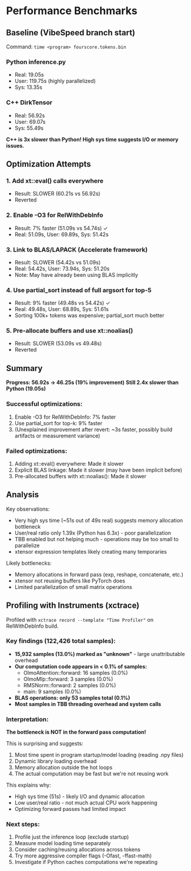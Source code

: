# Performance Benchmarks

## Baseline (VibeSpeed branch start)

Command: `time <program> fourscore.tokens.bin`

### Python inference.py
- Real: 19.05s
- User: 119.75s (highly parallelized)
- Sys: 13.35s

### C++ DirkTensor
- Real: 56.92s
- User: 69.07s
- Sys: 55.49s

**C++ is 3x slower than Python! High sys time suggests I/O or memory issues.**

## Optimization Attempts

### 1. Add xt::eval() calls everywhere
- Result: SLOWER (60.21s vs 56.92s)
- Reverted

### 2. Enable -O3 for RelWithDebInfo
- Result: 7% faster (51.09s vs 54.74s) ✓
- Real: 51.09s, User: 69.89s, Sys: 51.42s

### 3. Link to BLAS/LAPACK (Accelerate framework)
- Result: SLOWER (54.42s vs 51.09s)
- Real: 54.42s, User: 73.94s, Sys: 51.20s
- Note: May have already been using BLAS implicitly

### 4. Use partial_sort instead of full argsort for top-5
- Result: 9% faster (49.48s vs 54.42s) ✓
- Real: 49.48s, User: 68.89s, Sys: 51.61s
- Sorting 100k+ tokens was expensive; partial_sort much better

### 5. Pre-allocate buffers and use xt::noalias()
- Result: SLOWER (53.09s vs 49.48s)
- Reverted

## Summary

**Progress: 56.92s → 46.25s (19% improvement)**
**Still 2.4x slower than Python (19.05s)**

### Successful optimizations:
1. Enable -O3 for RelWithDebInfo: 7% faster
2. Use partial_sort for top-k: 9% faster
3. (Unexplained improvement after revert: ~3s faster, possibly build artifacts or measurement variance)

### Failed optimizations:
1. Adding xt::eval() everywhere: Made it slower
2. Explicit BLAS linkage: Made it slower (may have been implicit before)
3. Pre-allocated buffers with xt::noalias(): Made it slower

## Analysis

Key observations:
- Very high sys time (~51s out of 49s real) suggests memory allocation bottleneck
- User/real ratio only 1.39x (Python has 6.3x) - poor parallelization
- TBB enabled but not helping much - operations may be too small to parallelize
- xtensor expression templates likely creating many temporaries

Likely bottlenecks:
- Memory allocations in forward pass (exp, reshape, concatenate, etc.)
- xtensor not reusing buffers like PyTorch does
- Limited parallelization of small matrix operations

## Profiling with Instruments (xctrace)

Profiled with `xctrace record --template "Time Profiler"` on RelWithDebInfo build.

### Key findings (122,426 total samples):
- **15,932 samples (13.0%) marked as "unknown"** - large unattributable overhead
- **Our computation code appears in < 0.1% of samples:**
  - OlmoAttention::forward: 16 samples (0.0%)
  - OlmoMlp::forward: 3 samples (0.0%)
  - RMSNorm::forward: 2 samples (0.0%)
  - main: 9 samples (0.0%)
- **BLAS operations: only 53 samples total (0.1%)**
- **Most samples in TBB threading overhead and system calls**

### Interpretation:
**The bottleneck is NOT in the forward pass computation!**

This is surprising and suggests:
1. Most time spent in program startup/model loading (reading .npy files)
2. Dynamic library loading overhead
3. Memory allocation outside the hot loops
4. The actual computation may be fast but we're not reusing work

This explains why:
- High sys time (51s) - likely I/O and dynamic allocation
- Low user/real ratio - not much actual CPU work happening
- Optimizing forward passes had limited impact

### Next steps:
1. Profile just the inference loop (exclude startup)
2. Measure model loading time separately
3. Consider caching/reusing allocations across tokens
4. Try more aggressive compiler flags (-Ofast, -ffast-math)
5. Investigate if Python caches computations we're repeating

